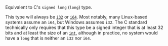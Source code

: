 Equivalent to C's `signed long` (`long`) type.

This type will always be [`i32`] or [`i64`]. Most notably, many Linux-based systems assume an `i64`, but Windows assumes `i32`. The C standard technically only requires that this type be a signed integer that is at least 32 bits and at least the size of an [`int`], although in practice, no system would have a `long` that is neither an `i32` nor `i64`.

[`int`]: type.c_int.html
[`i32`]: ../../primitive.i32.html
[`i64`]: ../../primitive.i64.html
